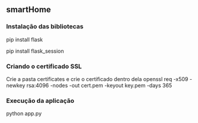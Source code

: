 ## smartHome
### Instalação das bibliotecas
pip install flask

pip install flask_session

### Criando o certificado SSL
Crie a pasta certificates e crie o certificado dentro dela
openssl req -x509 -newkey rsa:4096 -nodes -out cert.pem -keyout key.pem -days 365

### Execução da aplicação
python app.py